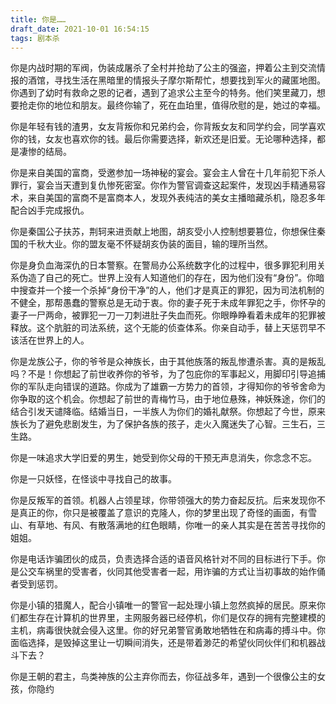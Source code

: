 ```yaml
---
title: 你是……
draft_date: 2021-10-01 16:54:15
tags: 剧本杀
---
```


你是内战时期的军阀，伪装成屠杀了全村并抢劫了公主的强盗，押着公主到交流情报的酒馆，寻找生活在黑暗里的情报头子摩尔斯帮忙，想要找到军火的藏匿地图。你遇到了幼时有救命之恩的记者，遇到了追求公主至今的特务。他们笑里藏刀，想要抢走你的地位和朋友。最终你输了，死在血珀里，值得欣慰的是，她过的幸福。

你是年轻有钱的渣男，女友背叛你和兄弟约会，你背叛女友和同学约会，同学喜欢你的钱，女友也喜欢你的钱。最后你需要选择，新欢还是旧爱。无论哪种选择，都是凄惨的结局。

你是来自美国的富商，受邀参加一场神秘的宴会。宴会主人曾在十几年前犯下杀人罪行，宴会当天遭到复仇惨死密室。你作为警官调查这起案件，发现凶手精通易容术，来自美国的富商不是富商本人，发现外表纯洁的美女主播暗藏杀机，隐忍多年配合凶手完成报仇。

你是秦国公子扶苏，荆轲来进贡献上地图，胡亥受小人控制想要篡位，你想保住秦国的千秋大业。你的盟友毫不怀疑胡亥伪装的面目，输的理所当然。

你是身负血海深仇的日本警察。在警局办公系统数字化的过程中，很多罪犯利用关系伪造了自己的死亡。世界上没有人知道他们的存在，因为他们没有“身份”。你暗中搜查并一个接一个杀掉“身份干净”的人，他们才是真正的罪犯，因为司法机制的不健全，那帮愚蠢的警察总是无动于衷。你的妻子死于未成年罪犯之手，你怀孕的妻子一尸两命，被罪犯一刀一刀刺进肚子失血而死。你眼睁睁看着未成年的犯罪被释放。这个肮脏的司法系统，这个无能的侦查体系。你亲自动手，替上天惩罚早不该活在世界上的人。

你是龙族公子，你的爷爷是众神族长，由于其他族落的叛乱惨遭杀害。真的是叛乱吗？不是！你想起了前世收养你的爷爷，为了包庇你的军事起义，用脚印引导追捕你的军队走向错误的道路。你成为了雄霸一方势力的首领，才得知你的爷爷舍命为你争取的这个机会。你想起了前世的青梅竹马，由于地位悬殊，神妖殊途，你们的结合引发天谴降临。结婚当日，一半族人为你们的婚礼献祭。你想起了今世，原来族长为了避免悲剧发生，为了保护各族的孩子，走火入魔迷失了心智。三生石，三生路。

你是一味追求大学旧爱的男生，她受到你父母的干预无声息消失，你念念不忘。

你是一只妖怪，在怪谈中寻找自己的故事。

你是反叛军的首领。机器人占领星球，你带领强大的势力奋起反抗。后来发现你不是真正的你，你只是被覆盖了意识的克隆人，你的梦里出现了奇怪的画面，有雪山、有草地、有风、有散落满地的红色眼睛，你唯一的亲人其实是在苦苦寻找你的姐姐。

你是电话诈骗团伙的成员，负责选择合适的语音风格针对不同的目标进行下手。你是公交车祸里的受害者，伙同其他受害者一起，用诈骗的方式让当初事故的始作俑者受到惩罚。

你是小镇的猎魔人，配合小镇唯一的警官一起处理小镇上忽然疯掉的居民。原来你们都生存在计算机的世界里，主网服务器已经停机，你们是仅存的拥有完整建模的主机，病毒很快就会侵入这里。你的好兄弟警官勇敢地牺牲在和病毒的搏斗中。你面临选择，是毁掉这里让一切瞬间消失，还是带着渺茫的希望伙同伙伴们和机器战斗下去？

你是王朝的君主，鸟类神族的公主弃你而去，你征战多年，遇到一个很像公主的女孩，你隐约


